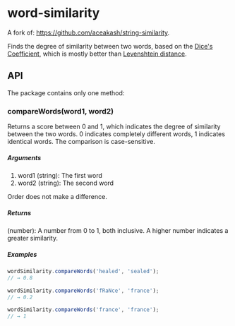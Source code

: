 word-similarity
=================

A fork of: https://github.com/aceakash/string-similarity.

Finds the degree of similarity between two words, based on the [Dice's Coefficient](http://en.wikipedia.org/wiki/S%C3%B8rensen%E2%80%93Dice_coefficient), which is mostly better than [Levenshtein distance](http://en.wikipedia.org/wiki/Levenshtein_distance).

## API

The package contains only one method:

### compareWords(word1, word2)

Returns a score between 0 and 1, which indicates the degree of similarity between the two words. 0 indicates completely different words, 1 indicates identical words. The comparison is case-sensitive.

##### Arguments
  
1. word1 (string): The first word
2. word2 (string): The second word
  
Order does not make a difference.
  
##### Returns
  
(number): A number from 0 to 1, both inclusive. A higher number indicates a greater similarity.

##### Examples
  
```javascript
wordSimilarity.compareWords('healed', 'sealed');
// → 0.8

wordSimilarity.compareWords('fRaNce', 'france');
// → 0.2

wordSimilarity.compareWords('france', 'france');
// → 1
```
